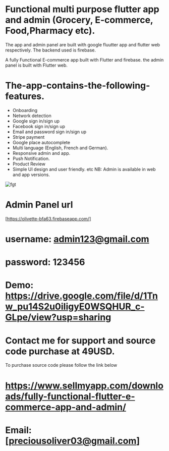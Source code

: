 # Functional multi purpose flutter app and admin (Grocery, E-commerce, Food,Pharmacy etc).
The app and admin panel are built with google fluutter app and flutter web respectively. The backend used is firebase.

A fully Functional E-commerce app built with Flutter and firebase. the admin panel is built with Flutter web.
# The-app-contains-the-following-features.
* Onboarding
* Network detection
* Google sign in/sign up
* Facebook sign in/sign up
* Email and password sign in/sign up
* Stripe payment
* Google place autocomplete
* Multi language (English, French and German).
* Responsive admin and app.
* Push Notification.
* Product Review
* Simple UI design and user friendly. etc
NB: Admin is available in web and app versions.

![fgt](https://user-images.githubusercontent.com/43072734/88547697-fade8880-d015-11ea-9492-74144eb0b706.jpg)



# Admin Panel url
[https://olivette-bfa63.firebaseapp.com/]

# username: admin123@gmail.com
# password: 123456
# Demo: https://drive.google.com/file/d/1Tnw_pu14S2u0iIigyE0WSQHUR_c-GLpe/view?usp=sharing
# Contact me for support and source code purchase at 49USD.

To purchase source code please follow the link below
# https://www.sellmyapp.com/downloads/fully-functional-flutter-e-commerce-app-and-admin/
# Email: [preciousoliver03@gmail.com]





























